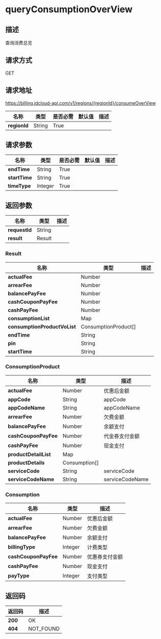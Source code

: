 # queryConsumptionOverView


## 描述
查询消费总览

## 请求方式
GET

## 请求地址
https://billing.jdcloud-api.com/v1/regions/{regionId}/consumeOverView

|名称|类型|是否必需|默认值|描述|
|---|---|---|---|---|
|**regionId**|String|True| | |

## 请求参数
|名称|类型|是否必需|默认值|描述|
|---|---|---|---|---|
|**endTime**|String|True| | |
|**startTime**|String|True| | |
|**timeType**|Integer|True| | |


## 返回参数
|名称|类型|描述|
|---|---|---|
|**requestId**|String| |
|**result**|Result| |

### Result
|名称|类型|描述|
|---|---|---|
|**actualFee**|Number| |
|**arrearFee**|Number| |
|**balancePayFee**|Number| |
|**cashCouponPayFee**|Number| |
|**cashPayFee**|Number| |
|**consumptionList**|Map| |
|**consumptionProductVoList**|ConsumptionProduct[]| |
|**endTime**|String| |
|**pin**|String| |
|**startTime**|String| |
### ConsumptionProduct
|名称|类型|描述|
|---|---|---|
|**actualFee**|Number|优惠后金额|
|**appCode**|String|appCode|
|**appCodeName**|String|appCodeName|
|**arrearFee**|Number|欠费金额|
|**balancePayFee**|Number|余额支付|
|**cashCouponPayFee**|Number|代金券支付金额|
|**cashPayFee**|Number|现金支付|
|**productDetailList**|Map| |
|**productDetails**|Consumption[]| |
|**serviceCode**|String|serviceCode|
|**serviceCodeName**|String|serviceCodeName|
### Consumption
|名称|类型|描述|
|---|---|---|
|**actualFee**|Number|优惠后金额|
|**arrearFee**|Number|欠费金额|
|**balancePayFee**|Number|余额支付|
|**billingType**|Integer|计费类型|
|**cashCouponPayFee**|Number|优惠券支付金额|
|**cashPayFee**|Number|现金支付|
|**payType**|Integer|支付类型|

## 返回码
|返回码|描述|
|---|---|
|**200**|OK|
|**404**|NOT_FOUND|
